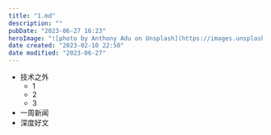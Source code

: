 ```yaml
---
title: "1.md"
description: ""
pubDate: "2023-06-27 16:23"
heroImage: "![photo by Anthony Adu on Unsplash](https://images.unsplash.com/photo-1685468413971-eb5a98d01f34?crop=entropy&cs=srgb&fm=jpg&ixid=M3wzNjM5Nzd8MHwxfHJhbmRvbXx8fHx8fHx8fDE2ODc4NDQ4OTl8&ixlib=rb-4.0.3&q=85&w=1200&h=400)"
date created: "2023-02-10 22:50"
date modified: "2023-06-27"
---
```


- 技术之外
	- 1
	- 2
	- 3
- 一周新闻
- 深度好文
